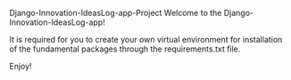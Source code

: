 Django-Innovation-IdeasLog-app-Project
Welcome to the Django-Innovation-IdeasLog-app!

It is required for you to create your own virtual environment for installation of the fundamental packages through the requirements.txt file.

Enjoy!
